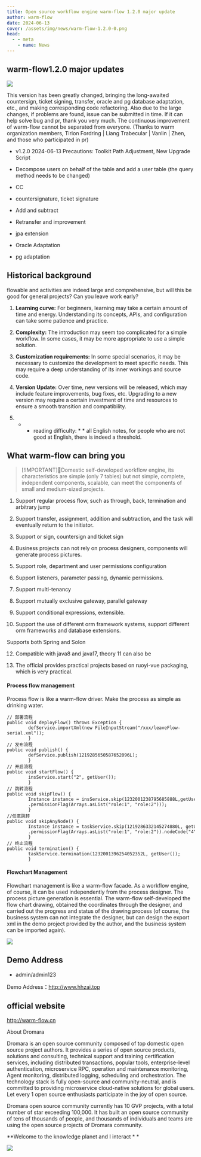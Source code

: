 ```yaml
---
title: Open source workflow engine warm-flow 1.2.0 major update
author: warm-flow
date: 2024-06-13
cover: /assets/img/news/warm-flow-1.2.0-0.png
head:
  - - meta
    - name: News
---
```


## warm-flow1.2.0 major updates

![](/assets/img/news/warm-flow-1.2.0-0.png)

This version has been greatly changed, bringing the long-awaited countersign, ticket signing, transfer, oracle and pg database adaptation, etc., and making corresponding code refactoring. Also due to the large changes, if problems are found, issue can be submitted in time. If it can help solve bug and pr, thank you very much. The continuous improvement of warm-flow cannot be separated from everyone. (Thanks to warm organization members, Tirion Fordring | Liang Trabecular | Vanlin | Zhen, and those who participated in pr)

* v1.2.0 2024-06-13 Precautions: Toolkit Path Adjustment, New Upgrade Script

* Decompose users on behalf of the table and add a user table (the query method needs to be changed)

* CC

* countersignature, ticket signature

* Add and subtract

* Retransfer and improvement

* jpa extension

* Oracle Adaptation

* pg adaptation


## Historical background

flowable and activities are indeed large and comprehensive, but will this be good for general projects? Can you leave work early?

1. **Learning curve:** For beginners, learning may take a certain amount of time and energy. Understanding its concepts, APIs, and configuration can take some patience and practice.

2. **Complexity:** The introduction may seem too complicated for a simple workflow. In some cases, it may be more appropriate to use a simple solution.

3. **Customization requirements:** In some special scenarios, it may be necessary to customize the development to meet specific needs. This may require a deep understanding of its inner workings and source code.

4. **Version Update:** Over time, new versions will be released, which may include feature improvements, bug fixes, etc. Upgrading to a new version may require a certain investment of time and resources to ensure a smooth transition and compatibility.

5. * * reading difficulty: * * all English notes, for people who are not good at English, there is indeed a threshold.


## What warm-flow can bring you

> \[!IMPORTANT\]🎉Domestic self-developed workflow engine, its characteristics are simple (only 7 tables) but not simple, complete, independent components, scalable, can meet the components of small and medium-sized projects.

1. Support regular process flow, such as through, back, termination and arbitrary jump

2. Support transfer, assignment, addition and subtraction, and the task will eventually return to the initiator.

3. Support or sign, countersign and ticket sign

4. Business projects can not rely on process designers, components will generate process pictures.

5. Support role, department and user permissions configuration

6. Support listeners, parameter passing, dynamic permissions.

7. Support multi-tenancy

8. Support mutually exclusive gateway, parallel gateway

9. Support conditional expressions, extensible.

10. Support the use of different orm framework systems, support different orm frameworks and database extensions.

Supports both Spring and Solon

12. Compatible with java8 and java17, theory 11 can also be

13. The official provides practical projects based on ruoyi-vue packaging, which is very practical.


#### Process flow management

Process flow is like a warm-flow driver. Make the process as simple as drinking water.  

```
// 部署流程
public void deployFlow() throws Exception {
        defService.importXml(new FileInputStream("/xxx/leaveFlow-serial.xml"));
        }
// 发布流程
public void publish() {
        defService.publish(1219285650587652096L);
        }
// 开启流程
public void startFlow() {
        insService.start("2", getUser());
        }
// 跳转流程
public void skipFlow() {
        Instance instance = insService.skip(1232001238795685888L,getUser().skipType(SkipType.PASS.getKey())
        .permissionFlag(Arrays.asList("role:1", "role:2")));
        }
//任意跳转
public void skipAnyNode() {
        Instance instance = taskService.skip(1219286332145274880L, getUser().skipType(SkipType.PASS.getKey())
        .permissionFlag(Arrays.asList("role:1", "role:2")).nodeCode("4"));
        }
// 终止流程
public void termination() {
        taskService.termination(1232001396254052352L, getUser());
        }
```

#### Flowchart Management

Flowchart management is like a warm-flow facade. As a workflow engine, of course, it can be used independently from the process designer. The process picture generation is essential. The warm-flow self-developed the flow chart drawing, obtained the coordinates through the designer, and carried out the progress and status of the drawing process (of course, the business system can not integrate the designer, but can design the export xml in the demo project provided by the author, and the business system can be imported again).  

![](/assets/img/news/warm-flow-1.2.0-1.png)

  

## Demo Address

*   admin/admin123
    

Demo Address：http://www.hhzai.top

## official website

http://warm-flow.cn

About Dromara

Dromara is an open source community composed of top domestic open source project authors. It provides a series of open source products, solutions and consulting, technical support and training certification services, including distributed transactions, popular tools, enterprise-level authentication, microservice RPC, operation and maintenance monitoring, Agent monitoring, distributed logging, scheduling and orchestration. The technology stack is fully open-source and community-neutral, and is committed to providing microservice cloud-native solutions for global users. Let every 1 open source enthusiasts participate in the joy of open source.



Dromara open source community currently has 10 GVP projects, with a total number of star exceeding 100,000. It has built an open source community of tens of thousands of people, and thousands of individuals and teams are using the open source projects of Dromara community.

**Welcome to the knowledge planet and I interact * *

![](/assets/img/qrcode_zsxq.webp)